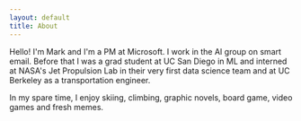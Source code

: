 ```yaml
---
layout: default
title: About
---
```

Hello! I'm Mark and I'm a PM at Microsoft. I work in the AI group on smart email. Before that I was a grad student at UC San Diego in ML and interned at NASA's Jet Propulsion Lab in their very first data science team and at UC Berkeley as a transportation engineer.

In my spare time, I enjoy skiing, climbing, graphic novels, board game, video games and fresh memes.


